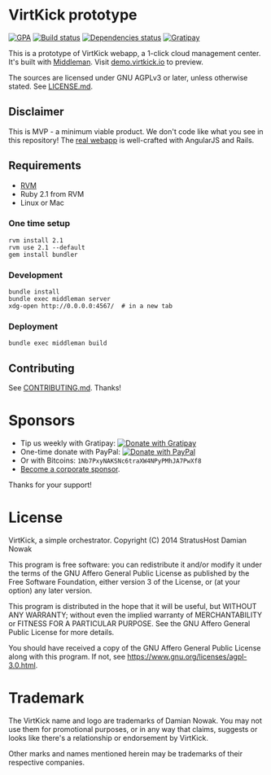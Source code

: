 # VirtKick prototype

[![GPA](https://img.shields.io/codeclimate/github/virtkick/virtkick-prototype.svg?style=flat-square)](https://codeclimate.com/github/virtkick/virtkick-prototype)
[![Build status](https://img.shields.io/travis/virtkick/virtkick-prototype.svg?style=flat-square)](https://travis-ci.org/virtkick/virtkick-prototype)
[![Dependencies status](http://img.shields.io/gemnasium/virtkick/virtkick-prototype.svg?style=flat-square)](https://gemnasium.com/virtkick/virtkick-prototype)
[![Gratipay](https://img.shields.io/gratipay/virtkick.svg?style=flat-square)](https://gratipay.com/virtkick/)

This is a prototype of VirtKick webapp, a 1-click cloud management center.
It's built with [Middleman](http://middlemanapp.com/).
Visit [demo.virtkick.io](https://demo.virtkick.io/) to preview.

The sources are licensed under GNU AGPLv3 or later, unless otherwise stated.
See [LICENSE.md](https://github.com/virtkick/virtkick-prototype/blob/master/LICENSE.md).

## Disclaimer

This is MVP - a minimum viable product. We don't code like what you see in this repository! The [real webapp](https://github.com/virtkick/virtkick-webapp) is well-crafted with AngularJS and Rails.

## Requirements

- [RVM](https://rvm.io/)
- Ruby 2.1 from RVM
- Linux or Mac

### One time setup

```
rvm install 2.1
rvm use 2.1 --default
gem install bundler
```

### Development

```
bundle install
bundle exec middleman server
xdg-open http://0.0.0.0:4567/  # in a new tab
```

### Deployment

```
bundle exec middleman build
```

## Contributing

See [CONTRIBUTING.md](https://github.com/virtkick/virtkick-prototype/blob/master/CONTRIBUTING.md). Thanks!

# Sponsors

- Tip us weekly with Gratipay: [![Donate with Gratipay](https://img.shields.io/gratipay/virtkick.svg?style=flat-square)](https://gratipay.com/virtkick/)
- One-time donate with PayPal: [![Donate with PayPal](https://raw.githubusercontent.com/virtkick/virtkick/master/paypal-donate.png)](https://www.paypal.com/cgi-bin/webscr?cmd=_s-xclick&hosted_button_id=AGF4FPG7JZ7NY&lc=US)
- Or with Bitcoins: `1Nb7PxyNAKSNc6traXW4NPyPMhJA7PwXf8`
- [Become a corporate sponsor](https://www.virtkick.io/become-a-sponsor.html).

Thanks for your support!

# License

VirtKick, a simple orchestrator.
Copyright (C) 2014 StratusHost Damian Nowak

This program is free software: you can redistribute it and/or modify
it under the terms of the GNU Affero General Public License as
published by the Free Software Foundation, either version 3 of the
License, or (at your option) any later version.

This program is distributed in the hope that it will be useful,
but WITHOUT ANY WARRANTY; without even the implied warranty of
MERCHANTABILITY or FITNESS FOR A PARTICULAR PURPOSE.  See the
GNU Affero General Public License for more details.

You should have received a copy of the GNU Affero General Public License
along with this program.  If not, see https://www.gnu.org/licenses/agpl-3.0.html.


# Trademark

The VirtKick name and logo are trademarks of Damian Nowak.
You may not use them for promotional purposes,
or in any way that claims, suggests or looks like
there's a relationship or endorsement by VirtKick.

Other marks and names mentioned herein may be trademarks of their respective companies.
